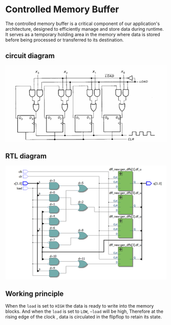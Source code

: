 # Controlled Memory Buffer

The controlled memory buffer is a critical component of our application's architecture, designed to efficiently manage and store data during runtime. It serves as a temporary holding area in the memory where data is stored before being processed or transferred to its destination.

## circuit diagram 
![circuit diagram](https://github.com/DinethPrabashana/Controlled-Buffer-Register-implementation/blob/main/Controlled%20Buffer%20Register%20implementation/circuit%20diagram.png)
## RTL diagram 
![RTL diagram](https://github.com/DinethPrabashana/Controlled-Buffer-Register-implementation/blob/main/Controlled%20Buffer%20Register%20implementation/RTL%20diagram.png)

## Working principle 
When the `load` is set to `HIGH` the data is ready to write into the memory blocks. And when the `load` is set to `LOW`, `~load` will be high, Therefore at the rising edge of the clock , data is circulated in the flipflop to retain its state.
